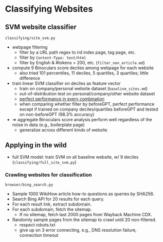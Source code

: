 # Classifying Websites

## SVM website classifier

`classifying/site_svm.py`

- webpage filtering
    - filter by a URL path regex to rid index page, tag page, etc.
    - filter by `Content-Type: text/html`
    - filter by English & \#tokens \> 200, etc. (`filter_non_article.md`)
- compute 9 Binoculars score deciles among webpage for each website
    - also tried 101 percentiles, 11 deciles, 5 quartiles, 3 quartiles;
        little difference
- train linear SVM classifier on deciles as feature vector
    - train on company/personal website dataset (`baseline_sites.md`)
    - out-of-distribution test on personal/company/other website dataset
    - [perfect performance in every
        combination](https://github.com/SichangHe/DeGenTWeb/issues/18#issuecomment-2810937177)
    - when comparing whether filter by beforeGPT, perfect performance except
        if trained on company deciles/quartiles beforeGPT and tested on
        non-beforeGPT (98.3\% accuracy)
- ⇒ aggregate Binoculars score analysis perform well regardless of
    the noise in data (e.g., boilerplate page)
    - generalize across different kinds of website

## Applying in the wild

- full SVM model: train SVM on all baseline website,
    w/ 9 deciles (`classifying/full_site_svm.py`)

### Crawling websites for classification

`browser/bing_search.py`

- Sample 1000 WikiHow article how-to questions as queries by SHA256.
- Search Bing API for 20 results for each query.
- For each result link, extract subdomain.
- For each subdomain, fetch the sitemap.
    - If no sitemap, fetch last 2000 pages from Wayback Machine CDX.
- Randomly sample pages from the sitemap to crawl until 20 non-filtered.
    - respect robots.txt
    - give up on 3 error connecting, e.g., DNS resolution failure,
        connection timeout
